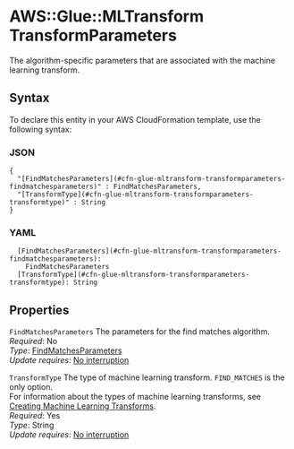 # AWS::Glue::MLTransform TransformParameters<a name="aws-properties-glue-mltransform-transformparameters"></a>

The algorithm\-specific parameters that are associated with the machine learning transform\.

## Syntax<a name="aws-properties-glue-mltransform-transformparameters-syntax"></a>

To declare this entity in your AWS CloudFormation template, use the following syntax:

### JSON<a name="aws-properties-glue-mltransform-transformparameters-syntax.json"></a>

```
{
  "[FindMatchesParameters](#cfn-glue-mltransform-transformparameters-findmatchesparameters)" : FindMatchesParameters,
  "[TransformType](#cfn-glue-mltransform-transformparameters-transformtype)" : String
}
```

### YAML<a name="aws-properties-glue-mltransform-transformparameters-syntax.yaml"></a>

```
  [FindMatchesParameters](#cfn-glue-mltransform-transformparameters-findmatchesparameters): 
    FindMatchesParameters
  [TransformType](#cfn-glue-mltransform-transformparameters-transformtype): String
```

## Properties<a name="aws-properties-glue-mltransform-transformparameters-properties"></a>

`FindMatchesParameters`  <a name="cfn-glue-mltransform-transformparameters-findmatchesparameters"></a>
The parameters for the find matches algorithm\.  
*Required*: No  
*Type*: [FindMatchesParameters](aws-properties-glue-mltransform-transformparameters-findmatchesparameters.md)  
*Update requires*: [No interruption](https://docs.aws.amazon.com/AWSCloudFormation/latest/UserGuide/using-cfn-updating-stacks-update-behaviors.html#update-no-interrupt)

`TransformType`  <a name="cfn-glue-mltransform-transformparameters-transformtype"></a>
The type of machine learning transform\. `FIND_MATCHES` is the only option\.  
For information about the types of machine learning transforms, see [Creating Machine Learning Transforms](https://docs.aws.amazon.com/glue/latest/dg/add-job-machine-learning-transform.html)\.  
*Required*: Yes  
*Type*: String  
*Update requires*: [No interruption](https://docs.aws.amazon.com/AWSCloudFormation/latest/UserGuide/using-cfn-updating-stacks-update-behaviors.html#update-no-interrupt)